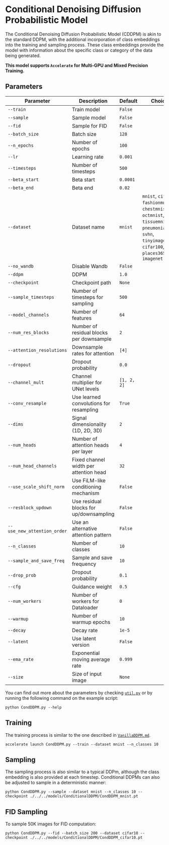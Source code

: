 # Conditional Denoising Diffusion Probabilistic Model

The Conditional Denoising Diffusion Probabilistic Model (CDDPM) is akin to the standard DDPM, with the additional incorporation of class embeddings into the training and sampling process. These class embeddings provide the model with information about the specific class or category of the data being generated.

**This model supports `Accelerate` for Multi-GPU and Mixed Precision Training.**

## Parameters

| **Parameter**           | **Description**                          | **Default**        | **Choices**                                                                                                        |
|--------------------------|------------------------------------------|--------------------|--------------------------------------------------------------------------------------------------------------------|
| `--train`               | Train model                              | `False`            |                                                                                                                    |
| `--sample`              | Sample model                             | `False`            |                                                                                                                    |
| `--fid`                 | Sample for FID                               | `False`            |                                                                                                                    |
| `--batch_size`          | Batch size                               | `128`              |                                                                                                                    |
| `--n_epochs`            | Number of epochs                         | `100`              |                                                                                                                    |
| `--lr`                  | Learning rate                            | `0.001`            |                                                                                                                    |
| `--timesteps`           | Number of timesteps                      | `500`              |                                                                                                                    |
| `--beta_start`          | Beta start                               | `0.0001`           |                                                                                                                    |
| `--beta_end`            | Beta end                                 | `0.02`             |                                                                                                                    |
| `--dataset`             | Dataset name                             | `mnist`            | `mnist`, `cifar10`, `fashionmnist`, `chestmnist`, `octmnist`, `tissuemnist`, `pneumoniamnist`, `svhn`, `tinyimagenet`, `cifar100`, `places365`, `dtd`, `imagenet` |
| `--no_wandb`            | Disable Wandb                            | `False`            |                                                                                                                    |
| `--ddpm`                | DDPM                                     | `1.0`              |                                                                                                                    |
| `--checkpoint`          | Checkpoint path                          | `None`             |                                                                                                                    |
| `--sample_timesteps`    | Number of timesteps for sampling         | `500`              |                                                                                                                    |
| `--model_channels`      | Number of features                       | `64`               |                                                                                                                    |
| `--num_res_blocks`      | Number of residual blocks per downsample | `2`                |                                                                                                                    |
| `--attention_resolutions`| Downsample rates for attention          | `[4]`              |                                                                                                                    |
| `--dropout`             | Dropout probability                      | `0.0`              |                                                                                                                    |
| `--channel_mult`        | Channel multiplier for UNet levels       | `[1, 2, 2]`        |                                                                                                                    |
| `--conv_resample`       | Use learned convolutions for resampling  | `True`             |                                                                                                                    |
| `--dims`                | Signal dimensionality (1D, 2D, 3D)       | `2`                |                                                                                                                    |
| `--num_heads`           | Number of attention heads per layer      | `4`                |                                                                                                                    |
| `--num_head_channels`   | Fixed channel width per attention head   | `32`               |                                                                                                                    |
| `--use_scale_shift_norm`| Use FiLM-like conditioning mechanism     | `False`            |                                                                                                                    |
| `--resblock_updown`     | Use residual blocks for up/downsampling  | `False`            |                                                                                                                    |
| `--use_new_attention_order`| Use an alternative attention pattern   | `False`            |                                                                                                                    |
| `--n_classes`           | Number of classes                        | `10`               |                                                                                                                    |
| `--sample_and_save_freq`| Sample and save frequency                | `10`               |                                                                                                                    |
| `--drop_prob`           | Dropout probability                      | `0.1`              |                                                                                                                    |
| `--cfg`                 | Guidance weight                          | `0.5`              |                                                                                                                    |
| `--num_workers`         | Number of workers for Dataloader         | `0`                |                                                                                                                    |
| `--warmup`              | Number of warmup epochs                  | `10`               |                                                                                                                    |
| `--decay`               | Decay rate                               | `1e-5`             |                                                                                                                    |
| `--latent`              | Use latent version                       | `False`            |                                                                                                                    |
| `--ema_rate`            | Exponential moving average rate          | `0.999`            |                                                                                                                    |
| `--size`                | Size of input image                      | `None`             |                                                                                                                    |



You can find out more about the parameters by checking [`util.py`](./../src/generativezoo/utils/util.py) or by running the following command on the example script:

    python CondDDPM.py --help

## Training

The training process is similar to the one described in [`VanillaDDPM.md`](VanillaDDPM.md).

    accelerate launch CondDDPM.py --train --dataset mnist --n_classes 10

## Sampling

The sampling process is also similar to a typical DDPm, although the class embedding is also provided at each timestep. Conditional DDPMs can also be adjusted to sample in a deterministic manner:

    python CondDDPM.py --sample --dataset mnist --n_classes 10 --checkpoint ./../../models/ConditionalDDPM/CondDDPM_mnist.pt

## FID Sampling

To sample 50K images for FID computation:

    python CondDDPM.py --fid --batch_size 200 --dataset cifar10 --checkpoint ./../../models/ConditionalDDPM/CondDDPM_cifar10.pt
